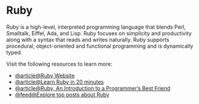 # Ruby

Ruby is a high-level, interpreted programming language that blends Perl, Smalltalk, Eiffel, Ada, and Lisp. Ruby focuses on simplicity and productivity along with a syntax that reads and writes naturally. Ruby supports procedural, object-oriented and functional programming and is dynamically typed.

Visit the following resources to learn more:

- [@article@Ruby Website](https://www.ruby-lang.org/en/)
- [@article@Learn Ruby in 20 minutes](https://www.ruby-lang.org/en/documentation/quickstart/)
- [@article@Ruby, An Introduction to a Programmer’s Best Friend](https://thenewstack.io/ruby-a-programmers-best-friend/)
- [@feed@Explore top posts about Ruby](https://app.daily.dev/tags/ruby?ref=roadmapsh)
